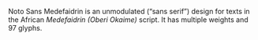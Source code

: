 Noto Sans Medefaidrin is an unmodulated (“sans serif”) design for texts in the African _Medefaidrin (Oberi Okaime)_ script. It has multiple weights and 97 glyphs.